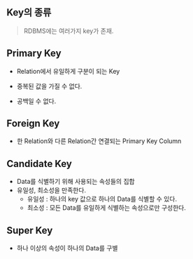 ## Key의 종류 

> RDBMS에는 여러가지 key가 존재. 



## Primary Key

- Relation에서 유일하게 구분이 되는 Key

- 중복된 값을 가질 수 없다. 

- 공백일 수 없다. 



## Foreign Key

- 한 Relation와 다른 Relation간 연결되는 Primary Key Column



## Candidate Key

- Data를 식별하기 위해 사용되는 속성들의 집합
- 유일성, 최소성을 만족한다.
  - 유일성 : 하나의 key 값으로 하나의 Data를 식별할 수 있다.
  - 최소성 : 모든 Data를 유일하게 식별하는 속성으로만 구성한다.



## Super Key

- 하나 이상의 속성이 하나의 Data를 구별 